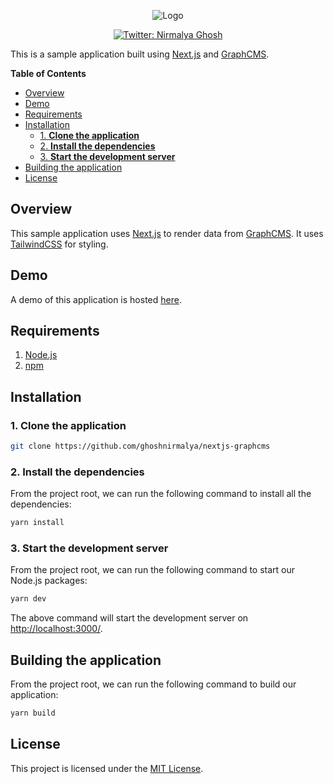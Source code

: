 <p align="center">
  <img src="https://user-images.githubusercontent.com/6391763/87227143-7e616e00-c3b6-11ea-8b29-ee4bfdcd4568.png" alt="Logo"/>
</p>

<p align="center">
  <a href="https://twitter.com/nirmalyaghosh23">
    <img alt="Twitter: Nirmalya Ghosh" src="https://img.shields.io/twitter/follow/nirmalyaghosh23.svg?style=social" target="_blank" />
  </a>
</p>

This is a sample application built using [Next.js](https://nextjs.org/) and [GraphCMS](https://graphcms.com/).

<!-- START doctoc generated TOC please keep comment here to allow auto update -->
<!-- DON'T EDIT THIS SECTION, INSTEAD RE-RUN doctoc TO UPDATE -->
**Table of Contents**

- [Overview](#overview)
- [Demo](#demo)
- [Requirements](#requirements)
- [Installation](#installation)
  - [1. **Clone the application**](#1-clone-the-application)
  - [2. **Install the dependencies**](#2-install-the-dependencies)
  - [3. **Start the development server**](#3-start-the-development-server)
- [Building the application](#building-the-application)
- [License](#license)

<!-- END doctoc generated TOC please keep comment here to allow auto update -->

## Overview

This sample application uses [Next.js](https://nextjs.org/) to render data from [GraphCMS](https://graphcms.com/). It uses [TailwindCSS](https://tailwindcss.com/) for styling.

## Demo

A demo of this application is hosted [here](https://nextjs-graphcms.vercel.app/).


## Requirements

1. [Node.js](https://nodejs.org/)
2. [npm](https://www.npmjs.com/)

## Installation

### 1. **Clone the application**

```sh
git clone https://github.com/ghoshnirmalya/nextjs-graphcms
```

### 2. **Install the dependencies**

From the project root, we can run the following command to install all the dependencies:

```sh
yarn install
```

### 3. **Start the development server**

From the project root, we can run the following command to start our Node.js packages:

```sh
yarn dev
```

The above command will start the development server on [http://localhost:3000/](http://localhost:3000).

## Building the application

From the project root, we can run the following command to build our application:

```sh
yarn build
```

## License

This project is licensed under the [MIT License](https://opensource.org/licenses/MIT).
